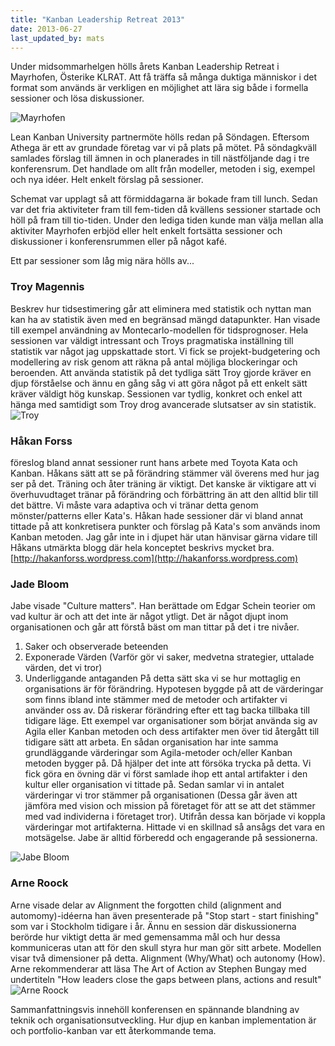 ```yaml
---
title: "Kanban Leadership Retreat 2013"
date: 2013-06-27
last_updated_by: mats
---
```

Under midsommarhelgen hölls årets Kanban Leadership Retreat i Mayrhofen, Österike KLRAT. Att få träffa så många duktiga människor i det format som används är verkligen en möjlighet att lära sig både i formella sessioner och lösa diskussioner.  

![Mayrhofen](http://ih.constantcontact.com/fs022/1103058265564/img/96.jpg)

Lean Kanban University partnermöte hölls redan på Söndagen. Eftersom Athega är ett av grundade företag var vi på plats på mötet. På söndagkväll samlades förslag till ämnen in och planerades in till nästföljande dag i tre konferensrum. Det handlade om allt från modeller, metoden i sig, exempel och nya idéer. Helt enkelt förslag på sessioner.

Schemat var upplagt så att förmiddagarna är bokade fram till lunch. Sedan var det fria aktiviteter fram till fem-tiden då kvällens sessioner startade och höll på fram till tio-tiden. Under den lediga tiden kunde man välja mellan alla aktiviter Mayrhofen erbjöd eller helt enkelt fortsätta sessioner och diskussioner i konferensrummen eller på något kafé.

Ett par sessioner som låg mig nära hölls av...

### Troy Magennis
Beskrev hur tidsestimering går att eliminera med statistik och nyttan man kan ha av statistik även med en begränsad mängd datapunkter. Han visade till exempel användning av Montecarlo-modellen för tidsprognoser. Hela sessionen var väldigt intressant och Troys pragmatiska inställning till statistik var något jag uppskattade stort. Vi fick se projekt-budgetering och modellering av risk genom att räkna på antal möjliga blockeringar och beroenden. Att använda statistik på det tydliga sätt Troy gjorde kräver en djup förståelse och ännu en gång såg vi att göra något på ett enkelt sätt kräver väldigt hög kunskap. Sessionen var tydlig, konkret och enkel att hänga med samtidigt som Troy drog avancerade slutsatser av sin statistik.
![Troy](https://athega.se/system/uploads/2013/06/troy.jpg)

### Håkan Forss
föreslog bland annat sessioner runt hans arbete med Toyota Kata och Kanban. Håkans sätt att se på förändring stämmer väl överens med hur jag ser på det. Träning och åter träning är viktigt. Det kanske är viktigare att vi överhuvudtaget tränar på förändring och förbättring än att den alltid blir till det bättre. Vi måste vara adaptiva och vi tränar detta genom mönster/patterns eller Kata's. Håkan hade sessioner där vi bland annat tittade på att konkretisera punkter och förslag på Kata's som används inom Kanban metoden. Jag går inte in i djupet här utan hänvisar gärna vidare till Håkans utmärkta blogg där hela konceptet beskrivs mycket bra. 
[http://hakanforss.wordpress.com](http://hakanforss.wordpress.com)

### Jade Bloom 
Jabe visade "Culture matters". Han berättade om Edgar Schein teorier om vad kultur är och att det inte är något ytligt. Det är något djupt inom organisationen och går att förstå bäst om man tittar på det i tre nivåer.
1. Saker och observerade beteenden
2. Exponerade Värden (Varför gör vi saker, medvetna strategier, uttalade värden, det vi tror)
3. Underliggande antaganden 
På detta sätt ska vi se hur mottaglig en organisations är för förändring. Hypotesen byggde på att de värderingar som finns ibland inte stämmer med de metoder och artifakter vi använder oss av. Då riskerar förändring efter ett tag backa tillbaka till tidigare läge. Ett exempel var organisationer som börjat använda sig av Agila eller Kanban metoden och dess artifakter men över tid återgått till tidigare sätt att arbeta. En sådan organisation har inte samma grundläggande värderingar som Agila-metoder och/eller Kanban metoden bygger på. Då hjälper det inte att försöka trycka på detta. 
 Vi fick göra en övning där vi först samlade ihop ett antal artifakter i den kultur eller organisation vi tittade på. Sedan samlar vi in antalet värderingar vi tror stämmer på organisationen (Dessa går även att jämföra med vision och mission på företaget för att se att det stämmer med vad individerna i företaget tror). Utifrån dessa kan började vi koppla värderingar mot artifakterna. Hittade vi en skillnad så ansågs det vara en motsägelse. Jabe är alltid förberedd och engagerande på sessionerna. 

![Jabe Bloom](https://athega.se/system/uploads/2013/06/jabe.jpg)

### Arne Roock
Arne visade delar av Alignment the forgotten child (alignment and automomy)-idéerna han även presenterade på "Stop start - start finishing" som var i Stockholm tidigare i år. Ännu en session där diskussionerna berörde hur viktigt detta är med gemensamma mål och hur dessa kommuniceras utan att för den skull styra hur man gör sitt arbete. Modellen visar två dimensioner på detta. Alignment (Why/What) och autonomy (How). Arne rekommenderar att läsa The Art of Action av Stephen Bungay med undertiteln "How leaders close the gaps between plans, actions and result"
![Arne Roock](https://athega.se/system/uploads/2013/06/arne.jpg)

Sammanfattningsvis innehöll konferensen en spännande blandning av teknik och organisationsutveckling. Hur djup en kanban implementation är och portfolio-kanban var ett återkommande tema.
